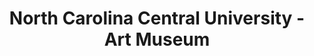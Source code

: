 ---
layout: repo
title: "North Carolina Central University - Art Museum"
id: 4544
permalink: repos/4544/
---